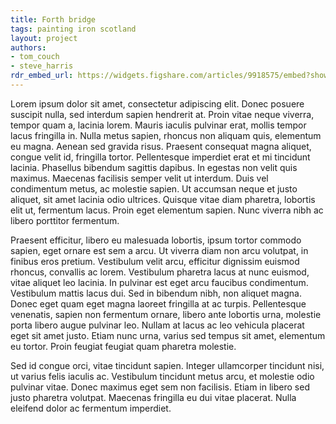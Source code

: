 ```yaml
---
title: Forth bridge
tags: painting iron scotland
layout: project
authors:
- tom_couch
- steve_harris
rdr_embed_url: https://widgets.figshare.com/articles/9918575/embed?show_title=1
---
```


Lorem ipsum dolor sit amet, consectetur adipiscing elit. Donec posuere suscipit nulla, sed interdum sapien hendrerit at. Proin vitae neque viverra, tempor quam a, lacinia lorem. Mauris iaculis pulvinar erat, mollis tempor lacus fringilla in. Nulla metus sapien, rhoncus non aliquam quis, elementum eu magna. Aenean sed gravida risus. Praesent consequat magna aliquet, congue velit id, fringilla tortor. Pellentesque imperdiet erat et mi tincidunt lacinia. Phasellus bibendum sagittis dapibus. In egestas non velit quis maximus. Maecenas facilisis semper velit ut interdum. Duis vel condimentum metus, ac molestie sapien. Ut accumsan neque et justo aliquet, sit amet lacinia odio ultrices. Quisque vitae diam pharetra, lobortis elit ut, fermentum lacus. Proin eget elementum sapien. Nunc viverra nibh ac libero porttitor fermentum.

Praesent efficitur, libero eu malesuada lobortis, ipsum tortor commodo sapien, eget ornare est sem a arcu. Ut viverra diam non arcu volutpat, in finibus eros pretium. Vestibulum velit arcu, efficitur dignissim euismod rhoncus, convallis ac lorem. Vestibulum pharetra lacus at nunc euismod, vitae aliquet leo lacinia. In pulvinar est eget arcu faucibus condimentum. Vestibulum mattis lacus dui. Sed in bibendum nibh, non aliquet magna. Donec eget quam eget magna laoreet fringilla at ac turpis. Pellentesque venenatis, sapien non fermentum ornare, libero ante lobortis urna, molestie porta libero augue pulvinar leo. Nullam at lacus ac leo vehicula placerat eget sit amet justo. Etiam nunc urna, varius sed tempus sit amet, elementum eu tortor. Proin feugiat feugiat quam pharetra molestie.

Sed id congue orci, vitae tincidunt sapien. Integer ullamcorper tincidunt nisi, ut varius felis iaculis ac. Vestibulum tincidunt metus arcu, et molestie odio pulvinar vitae. Donec maximus eget sem non facilisis. Etiam in libero sed justo pharetra volutpat. Maecenas fringilla eu dui vitae placerat. Nulla eleifend dolor ac fermentum imperdiet. 


